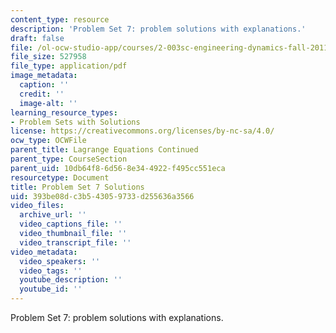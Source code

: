 ```yaml
---
content_type: resource
description: 'Problem Set 7: problem solutions with explanations.'
draft: false
file: /ol-ocw-studio-app/courses/2-003sc-engineering-dynamics-fall-2011/393be08dc3b543059733d255636a3566_MIT2_003SCF11_pset7_sol.pdf
file_size: 527958
file_type: application/pdf
image_metadata:
  caption: ''
  credit: ''
  image-alt: ''
learning_resource_types:
- Problem Sets with Solutions
license: https://creativecommons.org/licenses/by-nc-sa/4.0/
ocw_type: OCWFile
parent_title: Lagrange Equations Continued
parent_type: CourseSection
parent_uid: 10db64f8-6d56-8e34-4922-f495cc551eca
resourcetype: Document
title: Problem Set 7 Solutions
uid: 393be08d-c3b5-4305-9733-d255636a3566
video_files:
  archive_url: ''
  video_captions_file: ''
  video_thumbnail_file: ''
  video_transcript_file: ''
video_metadata:
  video_speakers: ''
  video_tags: ''
  youtube_description: ''
  youtube_id: ''
---
```

Problem Set 7: problem solutions with explanations.